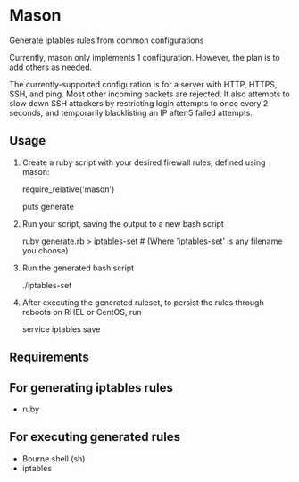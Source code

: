 Mason
=====

Generate iptables rules from common configurations

Currently, mason only implements 1 configuration.  However, the plan is
to add others as needed.

The currently-supported configuration is for a server with HTTP, HTTPS,
SSH, and ping.  Most other incoming packets are rejected.  It also
attempts to slow down SSH attackers by restricting login attempts to
once every 2 seconds, and temporarily blacklisting an IP after 5 failed
attempts.


Usage
-----

1. Create a ruby script with your desired firewall rules, defined using mason:

    require_relative('mason')

    puts generate


2. Run your script, saving the output to a new bash script

    ruby generate.rb > iptables-set   # (Where 'iptables-set' is any filename you choose)


3. Run the generated bash script

    ./iptables-set


4. After executing the generated ruleset, to persist the rules through reboots
   on RHEL or CentOS, run

    service iptables save


Requirements
------------


For generating iptables rules
-----------------------------

* ruby


For executing generated rules
-----------------------------

* Bourne shell (sh)
* iptables
